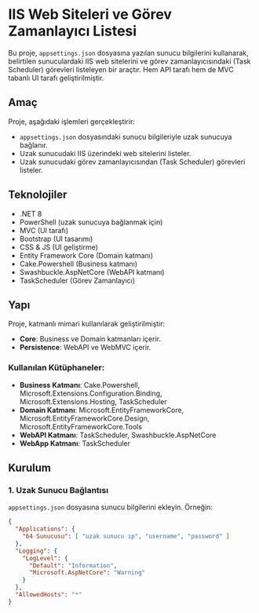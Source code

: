 # IIS Web Siteleri ve Görev Zamanlayıcı Listesi

Bu proje, `appsettings.json` dosyasına yazılan sunucu bilgilerini kullanarak, belirtilen sunuculardaki IIS web sitelerini ve görev zamanlayıcısındaki (Task Scheduler) görevleri listeleyen bir araçtır. Hem API tarafı hem de MVC tabanlı UI tarafı geliştirilmiştir.

## Amaç

Proje, aşağıdaki işlemleri gerçekleştirir:

- `appsettings.json` dosyasındaki sunucu bilgileriyle uzak sunucuya bağlanır.
- Uzak sunucudaki IIS üzerindeki web sitelerini listeler.
- Uzak sunucudaki görev zamanlayıcısından (Task Scheduler) görevleri listeler.

## Teknolojiler

- .NET 8
- PowerShell (uzak sunucuya bağlanmak için)
- MVC (UI tarafı)
- Bootstrap (UI tasarımı)
- CSS & JS (UI geliştirme)
- Entity Framework Core (Domain katmanı)
- Cake.Powershell (Business katmanı)
- Swashbuckle.AspNetCore (WebAPI katmanı)
- TaskScheduler (Görev Zamanlayıcı)

## Yapı

Proje, katmanlı mimari kullanılarak geliştirilmiştir:
- **Core**: Business ve Domain katmanları içerir.
- **Persistence**: WebAPI ve WebMVC içerir.

### Kullanılan Kütüphaneler:
- **Business Katmanı**: Cake.Powershell, Microsoft.Extensions.Configuration.Binding, Microsoft.Extensions.Hosting, TaskScheduler
- **Domain Katmanı**: Microsoft.EntityFrameworkCore, Microsoft.EntityFrameworkCore.Design, Microsoft.EntityFrameworkCore.Tools
- **WebAPI Katmanı**: TaskScheduler, Swashbuckle.AspNetCore
- **WebApp Katmanı**: TaskScheduler

## Kurulum

### 1. Uzak Sunucu Bağlantısı
`appsettings.json` dosyasına sunucu bilgilerini ekleyin. Örneğin:

```json
{
  "Applications": {
    "64 Sunucusu": [ "uzak sunucu ıp", "username", "password" ]
  },
  "Logging": {
    "LogLevel": {
      "Default": "Information",
      "Microsoft.AspNetCore": "Warning"
    }
  },
  "AllowedHosts": "*"
}
